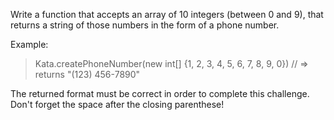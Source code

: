 Write a function that accepts an array of 10 integers (between 0 and 9), that returns a string of those numbers in the form of a phone number.

Example:
>Kata.createPhoneNumber(new int[] {1, 2, 3, 4, 5, 6, 7, 8, 9, 0}) // => returns "(123) 456-7890"

The returned format must be correct in order to complete this challenge. 
Don't forget the space after the closing parenthese!
